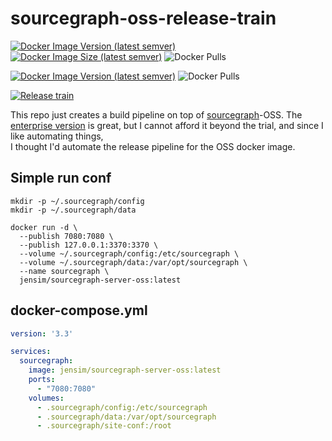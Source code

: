 # sourcegraph-oss-release-train

[![Docker Image Version (latest semver)](https://img.shields.io/docker/v/philippe-granet/sourcegraph-server-oss?sort=semver)][docker_hub]
[![Docker Image Size (latest semver)](https://img.shields.io/docker/image-size/philippe-granet/sourcegraph-server-oss?sort=semver)][docker_hub]
![Docker Pulls](https://img.shields.io/docker/pulls/philippe-granet/sourcegraph-server-oss)

[![Docker Image Version (latest semver)](https://img.shields.io/docker/v/sourcegraph/server?color=orange&label=sourcegraph%20enterprise%20version&logo=sourcegraph&sort=semver)][docker_sg]
![Docker Pulls](https://img.shields.io/docker/pulls/sourcegraph/server?color=orange&label=enterprise%20docker%20pulls&logo=docker)

[![Release train](https://github.com/philippe-granet/sourcegraph-release-train/actions/workflows/release_train.yml/badge.svg)][gh_actions]

This repo just creates a build pipeline on top of [sourcegraph](https://github.com/sourcegraph/sourcegraph)-OSS.
The [enterprise version](https://hub.docker.com/r/sourcegraph/server) is great, but I cannot afford it beyond the trial, and since I like automating things,  
I thought I'd automate the release pipeline for the OSS docker image.

## Simple run conf
```shell
mkdir -p ~/.sourcegraph/config
mkdir -p ~/.sourcegraph/data

docker run -d \
  --publish 7080:7080 \
  --publish 127.0.0.1:3370:3370 \
  --volume ~/.sourcegraph/config:/etc/sourcegraph \
  --volume ~/.sourcegraph/data:/var/opt/sourcegraph \
  --name sourcegraph \
  jensim/sourcegraph-server-oss:latest
```

## docker-compose.yml
```yaml
version: '3.3'

services:
  sourcegraph:
    image: jensim/sourcegraph-server-oss:latest
    ports:
      - "7080:7080"
    volumes:
      - .sourcegraph/config:/etc/sourcegraph
      - .sourcegraph/data:/var/opt/sourcegraph
      - .sourcegraph/site-conf:/root
```

[docker_hub]: https://hub.docker.com/r/philippe-granet/sourcegraph-server-oss/tags?page=1&ordering=last_updated
[gh_actions]: https://github.com/philippe-granet/sourcegraph-release-train/actions/workflows/release_train.yml
[docker_sg]: https://hub.docker.com/r/sourcegraph/server

